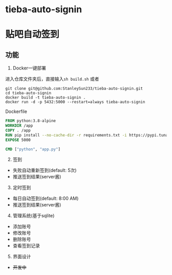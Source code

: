 # tieba-auto-signin
# 贴吧自动签到
## 功能
1. Docker一键部署

进入仓库文件夹后，直接输入`sh build.sh` 或者
```shell
git clone git@github.com:StanleySun233/tieba-auto-signin.git
cd tieba-auto-signin
docker build -t tieba-auto-signin .
docker run -d -p 5432:5000 --restart=always tieba-auto-signin
```

Dockerfile
```dockerfile
FROM python:3.8-alpine
WORKDIR /app
COPY . /app
RUN pip install --no-cache-dir -r requirements.txt -i https://pypi.tuna.tsinghua.edu.cn/simple
EXPOSE 5000

CMD ["python", "app.py"]
```
2. 签到
* 失败自动重新签到(default: 5次)
* 推送签到结果(server酱)
3. 定时签到
* 每日自动签到(default: 8:00 AM)
* 推送签到结果(server酱)
4. 管理系统(基于sqlite)
* 添加账号
* 修改账号
* 删除账号
* 查看签到记录
5. 界面设计
* ~~开发中~~
